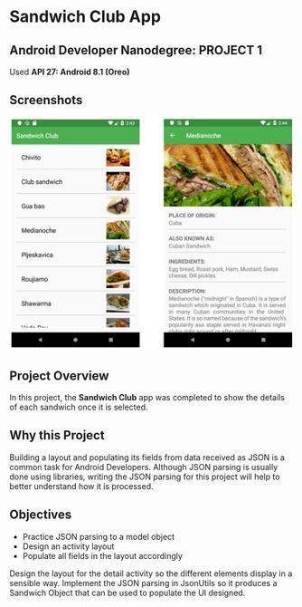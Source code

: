 # Sandwich Club App
## Android Developer Nanodegree: PROJECT 1
Used **API 27: Android 8.1 (Oreo)**

## Screenshots
![Quiz Section](./screenshots.png)

## Project Overview
In this project, the **Sandwich Club** app was completed to
show the details of each sandwich once it is selected.

## Why this Project
Building a layout and populating its fields from data received as JSON
is a common task for Android Developers. Although JSON parsing is usually
done using libraries, writing the JSON parsing for this project will
help to better understand how it is processed.

## Objectives
- Practice JSON parsing to a model object
- Design an activity layout
- Populate all fields in the layout accordingly

Design the layout for the detail activity so the different elements
display in a sensible way. Implement the JSON parsing in JsonUtils so it
produces a Sandwich Object that can be used to populate the UI designed.
